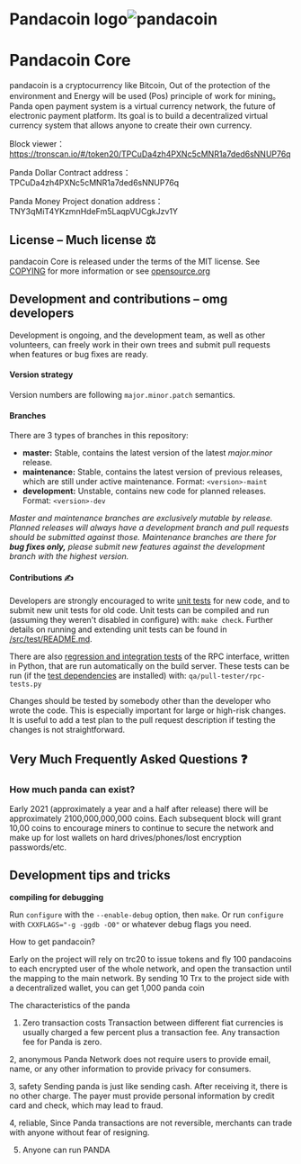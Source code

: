 # Pandacoin logo![pandacoin](https://user-images.githubusercontent.com/83800886/117408444-893b4f80-af42-11eb-8ce4-192c8c707403.jpg)

# Pandacoin Core  
pandacoin is a cryptocurrency like Bitcoin, Out of the protection of the environment and Energy will be used (Pos) principle of work for mining。
Panda open payment system is a virtual currency network, the future of electronic payment platform. Its goal is to build a decentralized virtual currency system that allows anyone to create their own currency.

Block viewer：https://tronscan.io/#/token20/TPCuDa4zh4PXNc5cMNR1a7ded6sNNUP76q

Panda Dollar Contract address：TPCuDa4zh4PXNc5cMNR1a7ded6sNNUP76q

Panda Money Project donation address： TNY3qMiT4YKzmnHdeFm5LaqpVUCgkJzv1Y

## License – Much license ⚖️
pandacoin Core is released under the terms of the MIT license. See
[COPYING](COPYING) for more information or see
[opensource.org](https://opensource.org/licenses/MIT)

## Development and contributions – omg developers
Development is ongoing, and the development team, as well as other volunteers,
can freely work in their own trees and submit pull requests when features or
bug fixes are ready.

#### Version strategy
Version numbers are following ```major.minor.patch``` semantics.

#### Branches
There are 3 types of branches in this repository:

- **master:** Stable, contains the latest version of the latest *major.minor* release.
- **maintenance:** Stable, contains the latest version of previous releases, which are still under active maintenance. Format: ```<version>-maint```
- **development:** Unstable, contains new code for planned releases. Format: ```<version>-dev```

*Master and maintenance branches are exclusively mutable by release. Planned*
*releases will always have a development branch and pull requests should be*
*submitted against those. Maintenance branches are there for **bug fixes only,***
*please submit new features against the development branch with the highest version.*

#### Contributions ✍️

Developers are strongly encouraged to write [unit tests](src/test/README.md) for new code, and to
submit new unit tests for old code. Unit tests can be compiled and run
(assuming they weren't disabled in configure) with: `make check`. Further details on running
and extending unit tests can be found in [/src/test/README.md](/src/test/README.md).

There are also [regression and integration tests](/qa) of the RPC interface, written
in Python, that are run automatically on the build server.
These tests can be run (if the [test dependencies](/qa) are installed) with: `qa/pull-tester/rpc-tests.py`

Changes should be tested by somebody other than the developer who wrote the
code. This is especially important for large or high-risk changes. It is useful
to add a test plan to the pull request description if testing the changes is
not straightforward.

## Very Much Frequently Asked Questions ❓
### How much panda can exist? 
Early 2021 (approximately a year and a half after release) there will be
approximately 2100,000,000,000 coins.
Each subsequent block will grant 10,00 coins to encourage miners to continue to
secure the network and make up for lost wallets on hard drives/phones/lost
encryption passwords/etc.

## Development tips and tricks

**compiling for debugging**

Run `configure` with the `--enable-debug` option, then `make`. Or run `configure` with
`CXXFLAGS="-g -ggdb -O0"` or whatever debug flags you need.

How to get pandacoin? 

Early on the project will rely on trc20 to issue tokens and fly 100 pandacoins to each encrypted user of the whole network, and open the transaction until the mapping to the main network.
By sending 10 Trx to the project side with a decentralized wallet, you can get 1,000 panda coin

The characteristics of the panda

1. Zero transaction costs
Transaction between different fiat currencies is usually charged a few percent plus a transaction fee. Any transaction fee for Panda is zero.

2, anonymous
Panda Network does not require users to provide email, name, or any other information to provide privacy for consumers.

3, safety
Sending panda is just like sending cash. After receiving it, there is no other charge. The payer must provide personal information by credit card and check, which may lead to fraud.

4, reliable,
Since Panda transactions are not reversible, merchants can trade with anyone without fear of resigning.

5. Anyone can run PANDA
